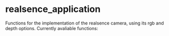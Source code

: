 # realsence_application
Functions for the implementation of the realsence camera, using its rgb and depth options. Currently avaliable functions:
